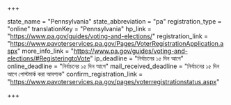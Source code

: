 +++

state_name = "Pennsylvania"
state_abbreviation = "pa"
registration_type = "online"
translationKey = "Pennsylvania"
hp_link = "https://www.pa.gov/guides/voting-and-elections/"
registration_link = "https://www.pavoterservices.pa.gov/Pages/VoterRegistrationApplication.aspx"
more_info_link = "https://www.pa.gov/guides/voting-and-elections/#RegisteringtoVote"
ip_deadline = "নির্বাচনের ১৫ দিন আগে"
online_deadline = "নির্বাচনের ১৫ দিন আগে"
mail_received_deadline = "নির্বাচনের ১৫ দিন আগে পোস্টমার্ক করা আবশ্যক"
confirm_registration_link = "https://www.pavoterservices.pa.gov/pages/voterregistrationstatus.aspx"

+++